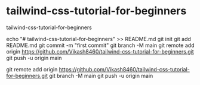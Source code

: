# tailwind-css-tutorial-for-beginners
tailwind-css-tutorial-for-beginners

echo "# tailwind-css-tutorial-for-beginners" >> README.md
git init
git add README.md
git commit -m "first commit"
git branch -M main
git remote add origin https://github.com/Vikash8460/tailwind-css-tutorial-for-beginners.git
git push -u origin main

git remote add origin https://github.com/Vikash8460/tailwind-css-tutorial-for-beginners.git
git branch -M main
git push -u origin main

